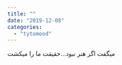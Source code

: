```yaml
---
title: ""
date: "2019-12-08"
categories: 
  - "tytomood"
---
```


میگفت اگر هنر نبود...حقیقت ما را میکشت
